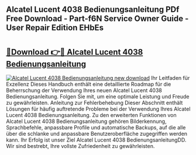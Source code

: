 ## Alcatel Lucent 4038 Bedienungsanleitung PDf Free Download - Part-f6N Service Owner Guide - User Repair Edition EHbEs

# <h2><a href="http://df4buz.blite.top/?on=Alcatel+Lucent+4038+Bedienungsanleitung">🔗Download 👉🔴 Alcatel Lucent 4038 Bedienungsanleitung</a></h2>

[![Alcatel Lucent 4038 Bedienungsanleitung new download](https://i.imgur.com/lujVjoI.png)](http://df4buz.blite.top/?on=Alcatel+Lucent+4038+Bedienungsanleitung)
Ihr Leitfaden für Exzellenz Dieses Handbuch enthält eine detaillierte Roadmap für die Beherrschung der Verwendung Ihres neuen Alcatel Lucent 4038 Bedienungsanleitung. Folgen Sie mit, um eine optimale Leistung und Freude zu gewährleisten. Anleitung zur Fehlerbehebung Dieser Abschnitt enthält Lösungen für häufig auftretende Probleme bei der Verwendung Ihres Alcatel Lucent 4038 Bedienungsanleitung. Zu den erweiterten Funktionen von Alcatel Lucent 4038 Bedienungsanleitung gehören Bilderkennung, Sprachbefehle, anpassbare Profile und automatische Backups, auf die alle über die schlanke und anpassbare Benutzeroberfläche zugegriffen werden kann. Ihr Erfolg ist unser Ziel Alcatel Lucent 4038 BedienungsanleitungDD. Wir sind bestrebt, Ihre vollste Zufriedenheit zu gewährleisten.
